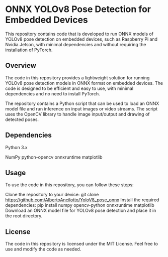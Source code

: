 # ONNX YOLOv8 Pose Detection for Embedded Devices
This repository contains code that is developed to run ONNX models of YOLOv8 pose detection on embedded devices, such as Raspberry Pi and Nvidia Jetson, with minimal dependencies and without requiring the installation of PyTorch.

## Overview
The code in this repository provides a lightweight solution for running YOLOv8 pose detection models in ONNX format on embedded devices. The code is designed to be efficient and easy to use, with minimal dependencies and no need to install PyTorch.

The repository contains a Python script that can be used to load an ONNX model file and run inference on input images or video streams. The script uses the OpenCV library to handle image input/output and drawing of detected poses.


## Dependencies
Python 3.x

NumPy
python-opencv 
onnxruntime
matplotlib

## Usage
To use the code in this repository, you can follow these steps:

Clone the repository to your device: git clone https://github.com/AlbertoAncilotto/YoloV8_pose_onnx
Install the required dependencies: pip install numpy opencv-python onnxruntime matplotlib
Download an ONNX model file for YOLOv8 pose detection and place it in the root directory.

## License
The code in this repository is licensed under the MIT License. Feel free to use and modify the code as needed.